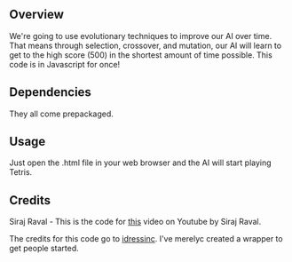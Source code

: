 

## Overview

 We're going to use evolutionary techniques to improve our AI over time. That means through selection, crossover, and mutation, our AI will learn to get to the high score (500) in the shortest amount of time possible. This code is in Javascript for once!

## Dependencies

They all come prepackaged.

## Usage

Just open the .html file in your web browser and the AI will start playing Tetris.

## Credits


Siraj Raval - This is the code for [this](https://youtu.be/xLHCMMGuN0Q) video on Youtube by Siraj Raval.

The credits for this code go to [idressinc](https://github.com/IdreesInc/). I've merelyc created a wrapper to get people started. 
